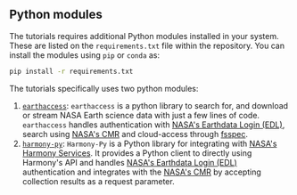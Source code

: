## Python modules
The tutorials requires additional Python modules installed in your system. These are listed on the `requirements.txt` file within the repository. You can install the modules using `pip` or `conda` as:

```bash
pip install -r requirements.txt
```

The tutorials specifically uses two python modules:
1. [`earthaccess`](https://github.com/nsidc/earthaccess): `earthaccess` is a python library to search for, and download or stream NASA Earth science data with just a few lines of code. `earthaccess` handles authentication with [NASA's Earthdata Login (EDL)](https://urs.earthdata.nasa.gov/), search using [NASA's CMR](https://cmr.earthdata.nasa.gov/search/site/docs/search/api.html) and cloud-access through [fsspec](https://github.com/fsspec/filesystem_spec).
2. [`harmony-py`](https://github.com/nasa/harmony-py): `Harmony-Py` is a Python library for integrating with [NASA's Harmony Services](https://harmony.earthdata.nasa.gov/). It provides a Python client to directly using Harmony's API and handles [NASA's Earthdata Login (EDL)](https://urs.earthdata.nasa.gov/) authentication and  integrates with the [NASA's CMR](https://cmr.earthdata.nasa.gov/search/site/docs/search/api.html) by accepting collection results as a request parameter.